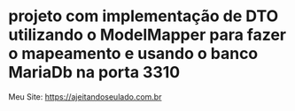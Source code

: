 # projeto com implementação de DTO utilizando o ModelMapper para fazer o mapeamento e usando o banco MariaDb na porta 3310
Meu Site: 
https://ajeitandoseulado.com.br
